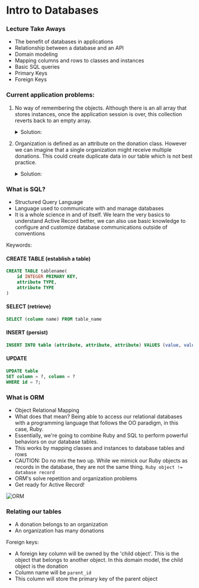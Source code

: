 # Intro to Databases
### Lecture Take Aways

- The benefit of databases in applications
- Relationship between a database and an API
- Domain modeling
- Mapping columns and rows to classes and instances
- Basic SQL queries
- Primary Keys
- Foreign Keys

### Current application problems:

1. No way of remembering the objects. Although there is an all array that stores instances, once the application session is over, this collection reverts back to an empty array.
    <details>
    <summary>Solution:</summary>
        Persist and manage data by establishing a database
    </details>

2. Organization is defined as an attribute on the donation class. However we can imagine that a single organization might receive multiple donations. This could create duplicate data in our table which is not best practice.
    <details>
    <summary>Solution:</summary>
        Isolate organization as its own class and relate donations to an individual organization by using a foreign key column
    </details>


### What is SQL?

- Structured Query Language
- Language used to communicate with and manage databases
- It is a whole science in and of itself. We learn the very basics to understand Active Record better, we can also use basic knowledge to configure and customize database communications outside of conventions

Keywords:

#### CREATE TABLE (establish a table)

```sql
CREATE TABLE tablename(
    id INTEGER PRIMARY KEY,
    attribute TYPE,
    attribute TYPE
)
```

#### SELECT (retrieve)

```sql
SELECT (column name) FROM table_name
```

#### INSERT (persist)

```sql
INSERT INTO table (attribute, attribute, attribute) VALUES (value, value, value)

```

#### UPDATE

```sql
UPDATE table
SET column = ?, column = ?
WHERE id = ?;
```

### What is ORM

- Object Relational Mapping
- What does that mean? Being able to access our relational databases with a programming language that follows the OO paradigm, in this case, Ruby. 
- Essentially, we're going to combine Ruby and SQL to perform powerful behaviors on our database tables.
- This works by mapping classes and instances to database tables and rows
- CAUTION: Do no mix the two up. While we mimick our Ruby objects as records in the database, they are not the same thing. `Ruby object != database record`
- ORM's solve repetition and organization problems
- Get ready for Active Record!

![ORM](./donations_table.png)

### Relating our tables

- A donation belongs to an organization
- An organization has many donations

Foreign keys:
- A foreign key column will be owned by the 'child object'. This is the object that belongs to another object. In this domain model, the child object is the donation
- Column name will be `parent_id` 
- This column will store the primary key of the parent object
